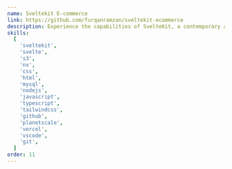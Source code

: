 ```yaml
---
name: Sveltekit E-commerce
link: https://github.com/furqanramzan/sveltekit-ecommerce
description: Experience the capabilities of SvelteKit, a contemporary and effective framework for constructing web interfaces, through this repository. Discover the strength of SvelteKit's component-based structure, server-side rendering, and smooth transitions in this particular repository. This solution is not only lightweight but also highly efficient when it comes to E-commerce.
skills:
  [
    'sveltekit',
    'svelte',
    's3',
    'nx',
    'css',
    'html',
    'mysql',
    'nodejs',
    'javascript',
    'typescript',
    'tailwindcss',
    'github',
    'planetscale',
    'vercel',
    'vscode',
    'git',
  ]
order: 11
---
```

